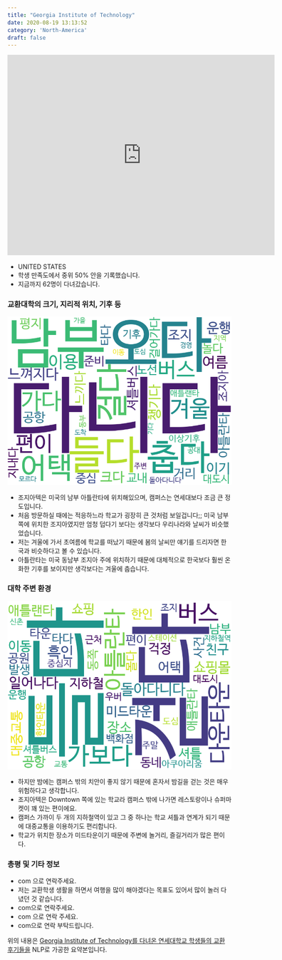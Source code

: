 ```yaml
---
title: "Georgia Institute of Technology"
date: 2020-08-19 13:13:52
category: 'North-America'
draft: false
---
```


<iframe
width="600"
height="450"
frameborder="0" style="border:0"
src="https://www.google.com/maps/embed/v1/place?key=AIzaSyC9e1AME-pVmWC4hBpFdu5S4dKzyepa3HQ&q=Georgia+Institute+of+Technology&center=33.7756178,-84.39628499999998&zoom=14" allowfullscreen>
</iframe>

* UNITED STATES
* 학생 만족도에서 중위 50% 안을 기록했습니다.
* 지금까지 62명이 다녀갔습니다. 

### 교환대학의 크기, 지리적 위치, 기후 등

![gen_info-WordCloud](../univ_wordclouds_okt/gen_info/US000073_gen_info_okt.png)

* 조지아텍은 미국의 남부 아틀란타에 위치해있으며, 캠퍼스는 연세대보다 조금 큰 정도입니다.
* 처음 방문하실 때에는 적응하느라 학교가 굉장히 큰 것처럼 보일겁니다;; 미국 남부쪽에 위치한 조지아였지만 엄청 덥다기 보다는 생각보다 우리나라와 날씨가 비슷했었습니다.
* 저는 겨울에 가서 초여름에 학교를 떠났기 때문에 봄의 날씨만 얘기를 드리자면 한국과 비슷하다고 볼 수 있습니다.
* 아틀란타는 미국 동남부 조지아 주에 위치하기 때문에 대체적으로 한국보다 훨씬 온화한 기후를 보이지만 생각보다는 겨울에 춥습니다.


### 대학 주변 환경

![env_info-WordCloud](../univ_wordclouds_okt/env_info/US000073_env_info_okt.png)

* 하지만 밤에는 캠퍼스 밖의 치안이 좋지 않기 때문에 혼자서 밤길을 걷는 것은 매우 위험하다고 생각합니다.
* 조지아텍은 Downtown 쪽에 있는 학교라 캠퍼스 밖에 나가면 레스토랑이나 슈퍼마켓이 꽤 있는 편이에요.
* 캠퍼스 가까이 두 개의 지하철역이 있고 그 중 하나는 학교 셔틀과 연계가 되기 때문에 대중교통을 이용하기도 편리합니다.
* 학교가 위치한 장소가 미드타운이기 때문에 주변에 놀거리, 즐길거리가 많은 편이다.


### 총평 및 기타 정보 
* com 으로 연락주세요.
* 저는 교환학생 생활을 하면서 여행을 많이 해야겠다는 목표도 있어서 많이 놀러 다녔던 것 같습니다.
* com으로 연락주세요.
* com 으로 연락 주세요.
* com으로 연락 부탁드립니다.


위의 내용은 [Georgia Institute of Technology를 다녀온 연세대학교 학생들의 교환 후기들을](http://oia.yonsei.ac.kr/partner/expReport.asp?ucode=US000073&bgbn=A) NLP로 가공한 요약본입니다. 
